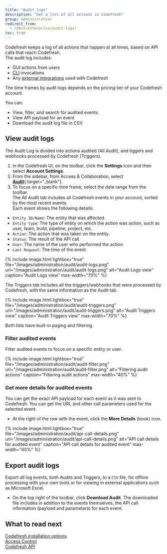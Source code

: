 ```yaml
---
title: "Audit logs"
description: "Get a list of all actions in Codefresh"
group: administration
redirect_from:
  - /docs/enterprise/audit-logs/
toc: true
---
```


Codefresh keeps a log of all actions that happen at all times, based on API calls that reach Codefresh.  
The audit log includes:   
* GUI actions from users
* [CLI](https://codefresh-io.github.io/cli/) invocations
* Any [external integrations]({{site.baseurl}}/docs/integrations/codefresh-api/) used with Codefresh

The time frames  by audit logs depends on the pricing tier of your Codefresh account.

You can:  
* View, filter, and search for audited events
* View API payload for an event
* Download the audit log file in CSV

## View audit logs
The Audit Log is divided into actions audited (All Audit), and tiggers and webhooks processed by Codefresh (Triggers).


1. In the Codefresh UI, on the toolbar, click the **Settings** icon and then select **Account Settings**.
1. From the sidebar, from Access & Collaboration, select [**Audit**](https://g.codefresh.io/account-admin/audit/audit-all){:target="\_blank"}.  
1. To focus on a specific time frame, select the date range from the toolbar.  
  The All Audit tab includes all Codefresh events in your account, sorted by the most recent events.  
  Each event shows the following details:  
  * `Entity ID/Name`: The entity that was affected.
  * `Entity type`: The type of entity on which the action was action, such as user, team, build, pipeline, project, etc.
  * `Action`: The action that was taken on the entity.
  * `Status`: The result of the API call.
  * `User`: The name of the user who performed the action.
  * `Last Request`: The time of the event.


{% include image.html
lightbox="true"
file="/images/administration/audit/audit-logs.png"
url="/images/administration/audit/audit-logs.png"
alt="Audit Logs view"
caption="Audit Logs view"
max-width="70%"
%} 


The Triggers tab includes all the triggers/webhooks that were processed by Codefresh, with the same information as the Audit tab.

{% include image.html
lightbox="true"
file="/images/administration/audit/audit-triggers.png"
url="/images/administration/audit/audit-triggers.png"
alt="Audit Triggers view"
caption="Audit Triggers view"
max-width="70%"
%}

Both lists have built-in paging and filtering.




### Filter audited events

Filter audited events to focus on a specific entity or user.

{% include image.html
lightbox="true"
file="/images/administration/audit/audit-filter.png"
url="/images/administration/audit/audit-filter.png"
alt="Filtering audit actions"
caption="Filtering audit actions"
max-width="40%"
%}


### Get more details for audited events

You can get the exact API payload for each event as it was sent to Codefresh. You can get the URL and other call parameters used for the selected event.

*  At the right of the row with the event, click the **More Details** (book) icon.


{% include image.html
lightbox="true"
file="/images/administration/audit/api-call-details.png"
url="/images/administration/audit/api-call-details.png"
alt="API call details for audited event"
caption="API call details for audited event"
max-width="40%"
%}



## Export audit logs

Export all log events, both Audits and Triggers, to a  `CSV` file, for offline processing with your own tools or for viewing in external applications such as Microsoft Excel.

* On the top right of the toolbar, click **Download Audit**.
  The downloaded file includes in addition to the events themselves, the API call information (payload and parameters) for each event.



## What to read next
[Codefresh installation options]({{site.baseurl}}/docs/administration/installation-security/)  
[Access Control]({{site.baseurl}}/docs/administration/access-control/)  
[Codefresh API]({{site.baseurl}}/docs/integrations/codefresh-api/)  
